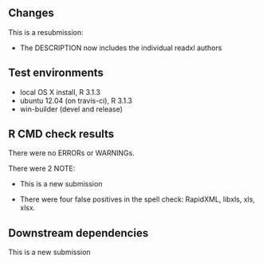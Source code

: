 ## Changes

This is a resubmission:

* The DESCRIPTION now includes the individual readxl authors

## Test environments
* local OS X install, R 3.1.3
* ubuntu 12.04 (on travis-ci), R 3.1.3
* win-builder (devel and release)

## R CMD check results
There were no ERRORs or WARNINGs. 

There were 2 NOTE:

* This is a new submission

* There were four false positives in the spell check:
  RapidXML, libxls, xls, xlsx.

## Downstream dependencies
This is a new submission
